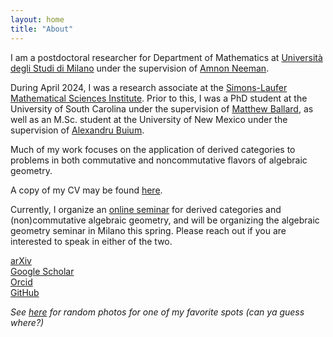 ```yaml
---
layout: home
title: "About"
---
```


I am a postdoctoral researcher for Department of Mathematics at [Università degli Studi di Milano](https://www.unimi.it/en) under the supervision of [Amnon Neeman](https://www.unimi.it/en/ugov/person/amnon-neeman). 

During April 2024, I was a research associate at the [Simons-Laufer Mathematical Sciences Institute](https://www.slmath.org/programs/356). Prior to this, I was a PhD student at the University of South Carolina under the supervision of [Matthew Ballard](https://www.matthewrobertballard.com), as well as an M.Sc. student at the University of New Mexico under the supervision of [Alexandru Buium](http://www.math.unm.edu/~buium). 

Much of my work focuses on the application of derived categories to problems in both commutative and noncommutative flavors of algebraic geometry.

A copy of my CV may be found [here](/assets/LankCV.pdf).

Currently, I organize an [online seminar](https://danceseminar.github.io/) for derived categories and (non)commutative algebraic geometry, and will be organizing the algebraic geometry seminar in Milano this spring. Please reach out if you are interested to speak in either of the two.

[arXiv](https://arxiv.org/a/0000-0003-1593-2823.html)  
[Google Scholar](https://scholar.google.com/citations?user=JDLS-0oAAAAJ&hl=en&oi=ao)  
[Orcid](https://orcid.org/0000-0002-2367-2892)  
[GitHub](https://github.com/lankp)    

*See [here](https://patlank.com/photos) for random photos for one of my favorite spots (can ya guess where?)*
